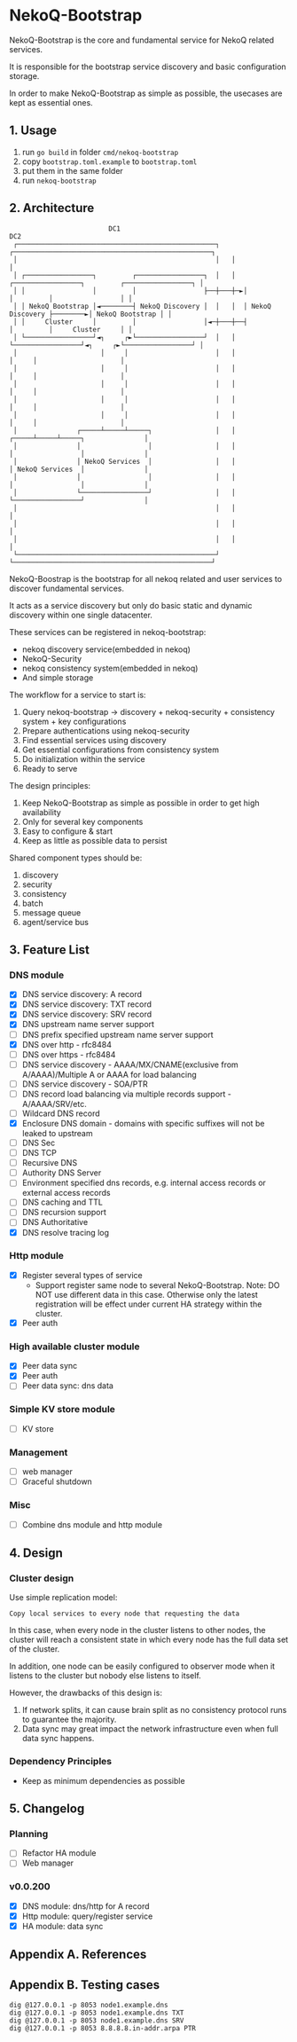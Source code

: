 # NekoQ-Bootstrap

NekoQ-Bootstrap is the core and fundamental service for NekoQ related services.

It is responsible for the bootstrap service discovery and basic configuration storage.

In order to make NekoQ-Bootstrap as simple as possible, the usecases are kept as essential ones.

## 1. Usage

1. run `go build` in folder `cmd/nekoq-bootstrap`
2. copy `bootstrap.toml.example` to `bootstrap.toml`
3. put them in the same folder
4. run `nekoq-bootstrap`

## 2. Architecture

```text
                         DC1                                                    DC2
 ┌──────────────────────────────────────────────────┐   ┌──────────────────────────────────────────────────┐
 │                                                  │   │                                                  │
 │ ┌─────────────────┐         ┌─────────────────┐  │   │  ┌─────────────────┐         ┌─────────────────┐ │
 │ │                 │         │                 ├──┼───┼─►│                 │         │                 │ │
 │ │ NekoQ Bootstrap │◄────────┤ NekoQ Discovery │  │   │  │ NekoQ Discovery ├────────►│ NekoQ Bootstrap │ │
 │ │     Cluster     │         │                 │◄─┼───┼──┤                 │         │     Cluster     │ │
 │ └─────────────────┘◄┐     ┌►└─────────────────┘  │   │  └─────────────────┘◄┐     ┌►└─────────────────┘ │
 │                     │     │                      │   │                      │     │                     │
 │                     │     │                      │   │                      │     │                     │
 │                     │     │                      │   │                      │     │                     │
 │                     │     │                      │   │                      │     │                     │
 │                     │     │                      │   │                      │     │                     │
 │               ┌─────┴─────┴─────┐                │   │                ┌─────┴─────┴─────┐               │
 │               │                 │                │   │                │                 │               │
 │               │ NekoQ Services  │                │   │                │ NekoQ Services  │               │
 │               │                 │                │   │                │                 │               │
 │               └─────────────────┘                │   │                └─────────────────┘               │
 │                                                  │   │                                                  │
 │                                                  │   │                                                  │
 │                                                  │   │                                                  │
 └──────────────────────────────────────────────────┘   └──────────────────────────────────────────────────┘

```

NekoQ-Boostrap is the bootstrap for all nekoq related and user services to discover fundamental services.

It acts as a service discovery but only do basic static and dynamic discovery within one single datacenter.

These services can be registered in nekoq-bootstrap:
* nekoq discovery service(embedded in nekoq)
* NekoQ-Security
* nekoq consistency system(embedded in nekoq)
* And simple storage

The workflow for a service to start is:
1. Query nekoq-bootstrap -> discovery + nekoq-security + consistency system + key configurations
2. Prepare authentications using nekoq-security
3. Find essential services using discovery
4. Get essential configurations from consistency system
5. Do initialization within the service
6. Ready to serve

The design principles:
1. Keep NekoQ-Bootstrap as simple as possible in order to get high availability
2. Only for several key components
3. Easy to configure & start
4. Keep as little as possible data to persist

Shared component types should be:
1. discovery
2. security
3. consistency
4. batch
5. message queue
6. agent/service bus

## 3. Feature List

### DNS module

* [X] DNS service discovery: A record
* [X] DNS service discovery: TXT record
* [X] DNS service discovery: SRV record
* [X] DNS upstream name server support
* [ ] DNS prefix specified upstream name server support
* [X] DNS over http - rfc8484
* [ ] DNS over https - rfc8484
* [ ] DNS service discovery - AAAA/MX/CNAME(exclusive from A/AAAA)/Multiple A or AAAA for load balancing
* [ ] DNS service discovery - SOA/PTR
* [ ] DNS record load balancing via multiple records support - A/AAAA/SRV/etc.
* [ ] Wildcard DNS record
* [x] Enclosure DNS domain - domains with specific suffixes will not be leaked to upstream
* [ ] DNS Sec
* [ ] DNS TCP
* [ ] Recursive DNS
* [ ] Authority DNS Server
* [ ] Environment specified dns records, e.g. internal access records or external access records
* [ ] DNS caching and TTL
* [ ] DNS recursion support
* [ ] DNS Authoritative
* [x] DNS resolve tracing log

### Http module

* [X] Register several types of service
  * Support register same node to several NekoQ-Bootstrap. Note: DO NOT use different data in this case. Otherwise only the latest registration will be effect under current HA strategy within the cluster.
* [X] Peer auth

### High available cluster module

* [X] Peer data sync
* [X] Peer auth
* [ ] Peer data sync: dns data

### Simple KV store module

* [ ] KV store

### Management

* [ ] web manager
* [ ] Graceful shutdown

### Misc

* [ ] Combine dns module and http module

## 4. Design

### Cluster design

Use simple replication model:

```text
Copy local services to every node that requesting the data
```

In this case, when every node in the cluster listens to other nodes, the cluster will reach a consistent state in which every node has the full data set of the cluster.

In addition, one node can be easily configured to observer mode when it listens to the cluster but nobody else listens to itself.

However, the drawbacks of this design is:

1. If network splits, it can cause brain split as no consistency protocol runs to guarantee the majority.
2. Data sync may great impact the network infrastructure even when full data sync happens.

### Dependency Principles

* Keep as minimum dependencies as possible

## 5. Changelog

### Planning
* [ ] Refactor HA module
* [ ] Web manager

### v0.0.200
* [X] DNS module: dns/http for A record
* [X] Http module: query/register service
* [X] HA module: data sync

## Appendix A. References

## Appendix B. Testing cases

```text
dig @127.0.0.1 -p 8053 node1.example.dns
dig @127.0.0.1 -p 8053 node1.example.dns TXT
dig @127.0.0.1 -p 8053 node1.example.dns SRV
dig @127.0.0.1 -p 8053 8.8.8.8.in-addr.arpa PTR
```
